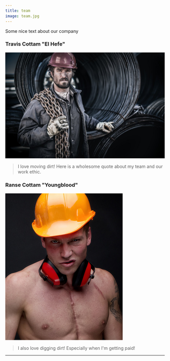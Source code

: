 ```yaml
---
title: team
image: team.jpg
---
```

<p> Some nice text about our company </p>

<section>
  <h3 class="major"> Travis Cottam "El Hefe" </h3>
  <span class="image main"><img src="assets/images/trav.jpg" alt="" /></span>
  <blockquote>I love moving dirt! Here is a wholesome quote about my team and our work ethic.</blockquote>
  <h3 class="major"> Ranse Cottam "Youngblood" </h3>
  <span class="image main"><img src="assets/images/ranse.jpg" alt="" /></span>
  <blockquote>I also love digging dirt! Especially when I'm getting paid!</blockquote>
</section>
<hr>
